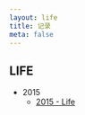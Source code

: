 ```yaml
---
layout: life
title: 记录
meta: false
---
```


## LIFE ##

* 2015
  * [2015 - Life](/life/2015/Life.html)